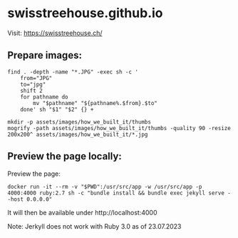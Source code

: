 # swisstreehouse.github.io

Visit: https://swisstreehouse.ch/

## Prepare images:

```
find . -depth -name "*.JPG" -exec sh -c '
    from="JPG"
    to="jpg"
    shift 2
    for pathname do
        mv "$pathname" "${pathname%.$from}.$to"
    done' sh "$1" "$2" {} +

mkdir -p assets/images/how_we_built_it/thumbs
mogrify -path assets/images/how_we_built_it/thumbs -quality 90 -resize 200x200^ assets/images/how_we_built_it/*.jpg
```

## Preview the page locally:

Preview the page:
```
docker run -it --rm -v "$PWD":/usr/src/app -w /usr/src/app -p 4000:4000 ruby:2.7 sh -c "bundle install && bundle exec jekyll serve --host 0.0.0.0"
```

It will then be available under http://localhost:4000

Note: Jerkyll does not work with Ruby 3.0 as of 23.07.2023
